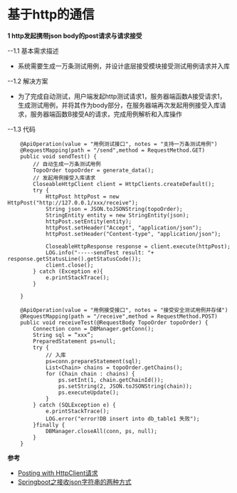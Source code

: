 # 基于http的通信

**1 http发起携带json body的post请求与请求接受**

--1.1 基本需求描述
- 系统需要生成一万条测试用例，并设计底层接受模块接受测试用例请求并入库

--1.2 解决方案
- 为了完成自动测试，用户端发起http测试请求1，服务器端函数A接受请求1，生成测试用例，并将其作为body部分，在服务器端再次发起用例接受入库请求，服务器端函数B接受A的请求，完成用例解析和入库操作

--1.3 代码
~~~
    @ApiOperation(value = "用例测试接口", notes = "支持一万条测试用例")
    @RequestMapping(path = "/send",method = RequestMethod.GET)
    public void sendTest() {
        // 自动生成一万条测试用例
        TopoOrder topoOrder = generate_data();
        // 发起用例接受入库请求
        CloseableHttpClient client = HttpClients.createDefault();
        try {
            HttpPost httpPost = new HttpPost("http://127.0.0.1/xxx/receive");
            String json = JSON.toJSONString(topoOrder);
            StringEntity entity = new StringEntity(json);
            httpPost.setEntity(entity);
            httpPost.setHeader("Accept", "application/json");
            httpPost.setHeader("Content-type", "application/json");

            CloseableHttpResponse response = client.execute(httpPost);
            LOG.info("-----sendTest result: "+ response.getStatusLine().getStatusCode());
            client.close();
        } catch (Exception e){
            e.printStackTrace();
        }

    }

    @ApiOperation(value = "用例接受接口", notes = "接受安全测试用例并存储")
    @RequestMapping(path = "/receive",method = RequestMethod.POST)
    public void receiveTest(@RequestBody TopoOrder topoOrder) {
        Connection conn = DBManager.getConn();
        String sql = “xxx”;
        PreparedStatement ps=null;
        try {
            // 入库
            ps=conn.prepareStatement(sql);
            List<Chain> chains = topoOrder.getChains();
            for (Chain chain : chains) {
                ps.setInt(1, chain.getChainId());
                ps.setString(2, JSON.toJSONString(chain));
                ps.executeUpdate();
            }
        } catch (SQLException e) {
            e.printStackTrace();
            LOG.error("error!DB insert into db_table1 失败");
        }finally {
            DBManager.closeAll(conn, ps, null);
        }
    }
~~~


**参考**

- [Posting with HttpClient请求](https://www.baeldung.com/httpclient-post-http-request)
- [Springboot之接收json字符串的两种方式](https://blog.csdn.net/yelllowcong/article/details/79711429)
